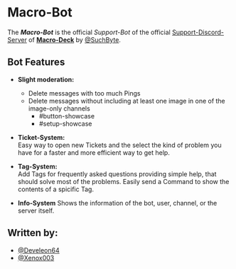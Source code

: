 # Macro-Bot
The ***Macro-Bot*** is the official *Support-Bot* of the official [Support-Discord-Server](https://discord.gg/QujfQPHRrT) of **[Macro-Deck](https://github.com/macro-Deck-org/Macro-Deck)** by [@SuchByte](https://github.com/SuchByte).

## Bot Features

- **Slight moderation:**
  - Delete messages with too much Pings
  - Delete messages without including at least one image in one of the image-only channels
    - #button-showcase
    - #setup-showcase

- **Ticket-System:**  
  Easy way to open new Tickets and the select the kind of problem you have for a faster and more efficient way to get help.

- **Tag-System:**  
  Add Tags for frequently asked questions providing simple help, that should solve most of the problems. Easily send a Command to show the contents of a spicific Tag.
  
- **Info-System**
  Shows the information of the bot, user, channel, or the server itself.
  
## Written by:
- [@Develeon64](https://github.com/Develeon64)
- [@Xenox003](https://github.com/Xenox003)
